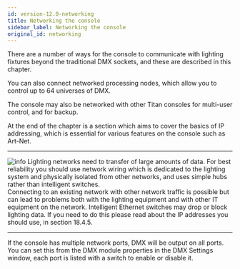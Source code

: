 ```yaml
---
id: version-12.0-networking
title: Networking the console
sidebar_label: Networking the console
original_id: networking
---
```


There are a number of ways for the console to communicate with lighting
fixtures beyond the traditional DMX sockets, and these are described in
this chapter.

You can also connect networked processing nodes, which allow you to
control up to 64 universes of DMX.

The console may also be networked with other Titan consoles for
multi-user control, and for backup.

At the end of the chapter is a section which aims to cover the basics of
IP addressing, which is essential for various features on the console
such as Art-Net.

  --------------------------------------------------------------------------------------------- --------------------------------------------------------------------------------------------------------------------------------------------------------------------------------------------------------------------------------------------------------------------------------------------------------------------------------------------
  ![info](/docs/images/image6.png)   Lighting networks need to transfer of large amounts of data. For best reliability you should use network wiring which is dedicated to the lighting system and physically isolated from other networks, and uses simple hubs rather than intelligent switches.\
                                                                                                Connecting to an existing network with other network traffic is possible but can lead to problems both with the lighting equipment and with other IT equipment on the network. Intelligent Ethernet switches may drop or block lighting data. If you need to do this please read about the IP addresses you should use, in section 18.4.5.

  --------------------------------------------------------------------------------------------- --------------------------------------------------------------------------------------------------------------------------------------------------------------------------------------------------------------------------------------------------------------------------------------------------------------------------------------------

If the console has multiple network ports, DMX will be output on all
ports. You can set this from the DMX module properties in the DMX
Settings window, each port is listed with a switch to enable or disable
it.
